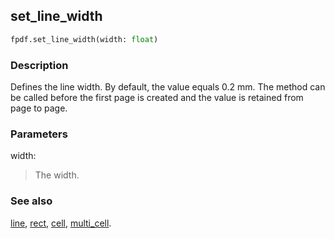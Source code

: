 ## set_line_width ##

```python
fpdf.set_line_width(width: float)
```

### Description ###

Defines the line width. By default, the value equals 0.2 mm. The method can be called before the first page is created and the value is retained from page to page.

### Parameters ###

width:
> The width.

### See also ###

[line](Line.md), [rect](Rect.md), [cell](Cell.md), [multi_cell](MultiCell.md).
